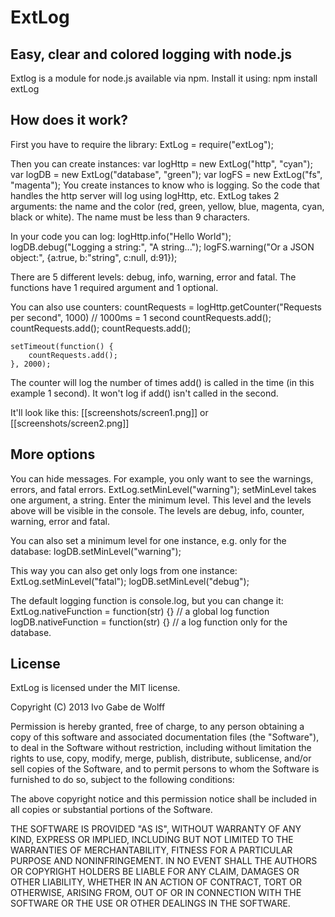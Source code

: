 ExtLog
======

Easy, clear and colored logging with node.js
------

Extlog is a module for node.js available via npm. Install it using:
	npm install extLog

How does it work?
------

First you have to require the library:
	ExtLog = require("extLog");

Then you can create instances:
	var logHttp = new ExtLog("http", "cyan");
	var logDB = new ExtLog("database", "green");
	var logFS = new ExtLog("fs", "magenta");
You create instances to know who is logging. So the code that handles the http server will log using logHttp, etc. ExtLog takes 2 arguments: the name and the color (red, green, yellow, blue, magenta, cyan, black or white). The name must be less than 9 characters.

In your code you can log:
	logHttp.info("Hello World");
	logDB.debug("Logging a string:", "A string...");
	logFS.warning("Or a JSON object:", {a:true, b:"string", c:null, d:91});

There are 5 different levels: debug, info, warning, error and fatal. The functions have 1 required argument and 1 optional.

You can also use counters:
	countRequests = logHttp.getCounter("Requests per second", 1000) // 1000ms = 1 second
	countRequests.add();
	countRequests.add();
	countRequests.add();
	
	setTimeout(function() {
		countRequests.add();
	}, 2000);
The counter will log the number of times add() is called in the time (in this example 1 second). It won't log if add() isn't called in the second.

It'll look like this:
[[screenshots/screen1.png]]
or
[[screenshots/screen2.png]]

More options
------
You can hide messages. For example, you only want to see the warnings, errors, and fatal errors.
	ExtLog.setMinLevel("warning");
setMinLevel takes one argument, a string. Enter the minimum level. This level and the levels above will be visible in the console. The levels are debug, info, counter, warning, error and fatal.

You can also set a minimum level for one instance, e.g. only for the database:
	logDB.setMinLevel("warning");

This way you can also get only logs from one instance:
	ExtLog.setMinLevel("fatal");
	logDB.setMinLevel("debug");

The default logging function is console.log, but you can change it:
	ExtLog.nativeFunction = function(str) {} // a global log function
	logDB.nativeFunction = function(str) {} // a log function only for the database.

License
------
ExtLog is licensed under the MIT license.

Copyright (C) 2013 Ivo Gabe de Wolff

Permission is hereby granted, free of charge, to any person obtaining a copy of this software and associated documentation files (the "Software"), to deal in the Software without restriction, including without limitation the rights to use, copy, modify, merge, publish, distribute, sublicense, and/or sell copies of the Software, and to permit persons to whom the Software is furnished to do so, subject to the following conditions:

The above copyright notice and this permission notice shall be included in all copies or substantial portions of the Software.

THE SOFTWARE IS PROVIDED "AS IS", WITHOUT WARRANTY OF ANY KIND, EXPRESS OR IMPLIED, INCLUDING BUT NOT LIMITED TO THE WARRANTIES OF MERCHANTABILITY, FITNESS FOR A PARTICULAR PURPOSE AND NONINFRINGEMENT. IN NO EVENT SHALL THE AUTHORS OR COPYRIGHT HOLDERS BE LIABLE FOR ANY CLAIM, DAMAGES OR OTHER LIABILITY, WHETHER IN AN ACTION OF CONTRACT, TORT OR OTHERWISE, ARISING FROM, OUT OF OR IN CONNECTION WITH THE SOFTWARE OR THE USE OR OTHER DEALINGS IN THE SOFTWARE.